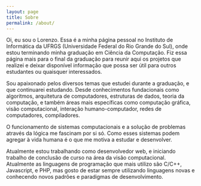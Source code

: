 ```yaml
---
layout: page
title: Sobre
permalink: /about/
---
```


Oi, eu sou o Lorenzo. Essa é a minha página pessoal no Instituto de Informática da UFRGS (Universidade Federal do Rio Grande do Sul), onde estou terminando minha graduação em Ciência da Computação. Fiz essa página mais para o final da graduação para reunir aqui os projetos que realizei e deixar disponível informação que possa ser útil para outros estudantes ou quaisquer interessados.

Sou apaixonado pelos diversos temas que estudei durante a graduação, e que continuarei estudando. Desde conhecimentos fundacionais como algoritmos, arquitetura de computadores, estruturas de dados, teoria da computação, e também áreas mais específicas como computação gráfica, visão computacional, interação humano-computador, redes de computadores, compiladores.

O funcionamento de sistemas computacionais e a solução de problemas através da lógica me fascinam por si só. Como esses sistemas podem agregar à vida humana é o que me motiva a estudar e desenvolver.

Atualmente estou trabalhando como desenvolvedor web, e iniciando trabalho de conclusão de curso na área da visão computacional. Atualmente as linguagens de programação que mais utilizo são C/C++, Javascript, e PHP, mas gosto de estar sempre utilizando linguagens novas e conhecendo novos padrões e paradigmas de desenvolvimento.
